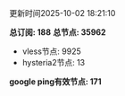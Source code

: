 更新时间2025-10-02 18:21:10

**总订阅: 188**
**总节点: 35962**
- vless节点: 9925
- hysteria2节点: 13

**google ping有效节点: 171**
